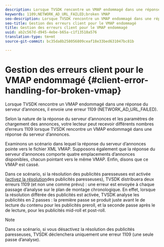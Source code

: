 ```yaml
---
description: Lorsque TVSDK rencontre un VMAP endommagé dans une réponse du serveur d’annonces, il envoie une erreur 1109 (NETWORK_AD_URL_FAILED).
keywords: 1109;NETWORK_AD_URL_FAILED;broken VMAP
seo-description: Lorsque TVSDK rencontre un VMAP endommagé dans une réponse du serveur d’annonces, il envoie une erreur 1109 (NETWORK_AD_URL_FAILED).
seo-title: Gestion des erreurs client pour le VMAP endommagé
title: Gestion des erreurs client pour le VMAP endommagé
uuid: ab2c567d-d945-4ebe-b65a-c1f13518a576
translation-type: tm+mt
source-git-commit: bc35da8b258056809ceaf18e33bed631047bc81b

---
```



# Gestion des erreurs client pour le VMAP endommagé {#client-error-handling-for-broken-vmap}

Lorsque TVSDK rencontre un VMAP endommagé dans une réponse du serveur d’annonces, il envoie une erreur 1109 (NETWORK_AD_URL_FAILED).

Selon la nature de la réponse du serveur d’annonces et les paramètres de chargement des annonces, votre lecteur peut recevoir différents nombres d’erreurs 1109 lorsque TVSDK rencontre un VMAP endommagé dans une réponse du serveur d’annonces.

Examinons un scénario dans lequel la réponse du serveur d’annonces pointe vers le fichier XML VMAP. Supposons également que la réponse du serveur d’annonces comporte quatre emplacements d’annonces disponibles, chacun pointant vers le même VMAP. Enfin, disons que ce VMAP est cassé.

Dans ce scénario, si la résolution des publicités paresseuses est activée ([activez la résolution](../../../../tvsdk-3x-android-prog/android-3x-advertising/ad-insertion/c-lazy-ad-resolving/t-enable-lazy-ad-resolving.md)des publicités paresseuses), TVSDK distribuera deux erreurs 1109 (et non une comme prévu) : une erreur est envoyée à chaque passage d’analyse sur le plan de montage chronologique. En effet, lorsque la résolution différée des publicités est activée, TVSDK analyse les publicités en 2 passes : la première passe se produit juste avant le  de lecture du contenu pour les publicités preroll, et la seconde passe après le  de lecture, pour les publicités mid-roll et post-roll.

>[!NOTE]
>
>Dans ce scénario, si vous désactivez la résolution des publicités paresseuses, TVSDK déclenchera uniquement une erreur 1109 (une seule passe d’analyse).